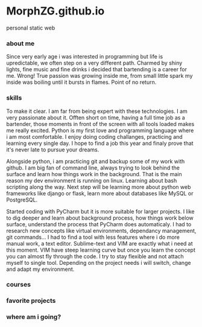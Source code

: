 # MorphZG.github.io

personal static web

### about me

Since very early age i was interested in programming but life is upredictable,
we often step on a very different path. Charmed by shiny lights, fine music
and fine drinks i decided that bartending is a career for me. Wrong!
True passion was growing inside me, from small little spark my inside was
boiling until it bursts in flames. Point of no return.

### skills

To make it clear. I am far from being expert with these technologies. I am very passionate about it.
Offten short on time, having a full time job as a bartender, those moments in front of the screen with
all tools loaded makes me really excited. Python is my first love and programming language where i am
most comfortable. I enjoy doing coding challanges, practicing and learning every single day.
I hope to find a job this year and finaly prove that it's never late to pursue your dreams.

Alongside python, i am practicing git and backup some of my work with github. I am big fan of command line,
always trying to look behind the surface and learn how things work in the background. That is the main reason
my dev environment is running on linux. Learning about bash scripting along the way. Next step will be learning
more about python web frameworks like django or flask, learn more about databases like MySQL or PostgreSQL.

Started coding with PyCharm but it is more suitable for larger projects. I like to dig deeper and learn
about background process, how things work below surface, understand the process that PyCharm does automaticaly.
I had to research new concepts like virtual environments, dependancy management, git commands...
I had to find a tool with less features where i do more manual work, a text editor.
Sublime-text and VIM are exactly what i need at this moment. VIM have steep learning curve but once you learn
the concept you can almost fly through the code. I try to stay flexible and not attach myself to single tool.
Depending on the project needs i will switch, change and adapt my environment.

### courses

### favorite projects

### where am i going?
